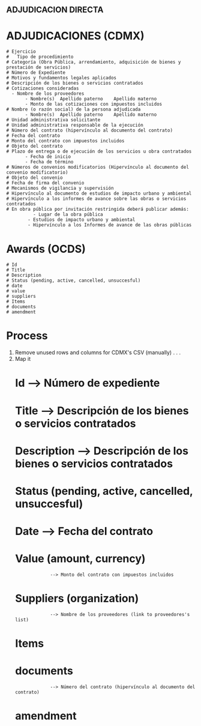 ## ADJUDICACION DIRECTA

# ADJUDICACIONES (CDMX)

    # Ejercicio
    #	Tipo de procedimiento
    # Categoría (Obra Pública, arrendamiento, adquisición de bienes y prestación de servicios)
    # Número de Expediente
    # Motivos y fundamentos legales aplicados
    # Descripción de los bienes o servicios contratados
    # Cotizaciones consideradas
      - Nombre de los proveedores
           - Nombre(s)	Apellido paterno	Apellido materno
      	   - Monto de las cotizaciones con impuestos incluidos
    # Nombre (o razón social) de la persona adjudicada
           - Nombre(s)	Apellido paterno	Apellido materno
    # Unidad administrativa solicitante
    # Unidad administrativa responsable de la ejecución
    # Número del contrato (hipervínculo al documento del contrato)
    # Fecha del contrato
    # Monto del contrato con impuestos incluidos
    # Objeto del contrato
    # Plazo de entrega o de ejecución de los servicios u obra contratados
           - Fecha de inicio
           - Fecha de término
    # Números de convenios modificatorios (Hipervínculo al documento del convenio modificatorio)
    # Objeto del convenio
    # Fecha de firma del convenio
    # Mecanismos de vigilancia y supervisión
    # Hipervínculo al documento de estudios de impacto urbano y ambiental
    # Hipervínculo a los informes de avance sobre las obras o servicios contratados
    # En obra pública por invitación restringida deberá publicar además:
    	      - Lugar de la obra pública
            - Estudios de impacto urbano y ambiental
            - Hipervínculo a los Informes de avance de las obras públicas


# Awards (OCDS)

    # Id
    # Title
    # Description
    # Status (pending, active, cancelled, unsuccesful)
    # date
    # value
    # suppliers
    # Items
    # documents
    # amendment

[Reference]: http://ocds.open-contracting.org/standard/r/1__0__RC/en/schema/reference/#tender


# Process #

1.  Remove unused rows and columns for CDMX's CSV (manually)
.
.
.
4. Map it
    # Id            --> Número de expediente
    # Title         --> Descripción de los bienes o servicios contratados
    # Description   --> Descripción de los bienes o servicios contratados
    # Status (pending, active, cancelled, unsuccesful)
    # Date          --> Fecha del contrato
    # Value (amount, currency)
                    --> Monto del contrato con impuestos incluidos
    # Suppliers (organization)
                    --> Nombre de los proveedores (link to proveedores's list)
    # Items
    # documents
                    --> Número del contrato (hipervínculo al documento del contrato)
    # amendment
